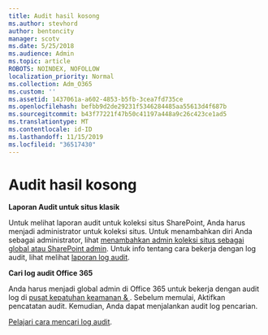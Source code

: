 ```yaml
---
title: Audit hasil kosong
ms.author: stevhord
author: bentoncity
manager: scotv
ms.date: 5/25/2018
ms.audience: Admin
ms.topic: article
ROBOTS: NOINDEX, NOFOLLOW
localization_priority: Normal
ms.collection: Adm_O365
ms.custom: ''
ms.assetid: 1437061a-a602-4853-b5fb-3cea7fd735ce
ms.openlocfilehash: befbb9d2de29231f5346284485aa55613d4f687b
ms.sourcegitcommit: b43f77221f47b50c41197a448a9c26c423ce1ad5
ms.translationtype: MT
ms.contentlocale: id-ID
ms.lasthandoff: 11/15/2019
ms.locfileid: "36517430"
---
```

# <a name="auditing-results-are-blank"></a>Audit hasil kosong

 **Laporan Audit untuk situs klasik**
  
Untuk melihat laporan audit untuk koleksi situs SharePoint, Anda harus menjadi administrator untuk koleksi situs. Untuk menambahkan diri Anda sebagai administrator, lihat [menambahkan admin koleksi situs sebagai global atau SharePoint admin](https://go.microsoft.com/fwlink/?linkid=869390). Untuk info tentang cara bekerja dengan log audit, lihat melihat [laporan log audit](https://go.microsoft.com/fwlink/?linkid=395237). 
  
 **Cari log audit Office 365**
  
Anda harus menjadi global admin di Office 365 untuk bekerja dengan audit log di [pusat kepatuhan keamanan &amp; ](https://protection.office.com). Sebelum memulai, Aktifkan pencatatan audit. Kemudian, Anda dapat menjalankan audit log pencarian. 
  
[Pelajari cara mencari log audit](https://go.microsoft.com/fwlink/?linkid=708432).
  

